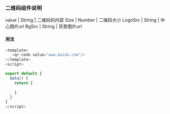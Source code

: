 ### 二维码组件说明

value   |  String  |  二维码的内容
Size    |  Number  |  二维码大小
LogoSrc |  String  |  中心图片url
BgSrc   |  String  |  背景图片url

#### 用法
```javascript
<template>
   <qr-code value="www.baidu.com"/>
</template>
<script>

export default {
  data() {
    return {
      
    }
  }
}
</script>
```